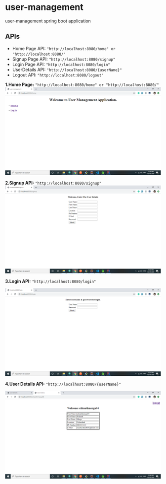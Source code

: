# user-management
user-management spring boot application

## APIs
- Home Page API:
``
"http://localhost:8080/home" or "http://localhost:8080/"
``
- Signup Page API:
``
"http://localhost:8080/signup"
``
- Login Page API:
``
 "http://localhost:8080/login"
``
- UserDetails API:
``
 "http://localhost:8080/{userName}"
``
- Logout API:
``
 "http://localhost:8080/logout"
``

**1.Home Page:**
``
"http://localhost:8080/home" or "http://localhost:8080/"
``
![](screen-shots/home.png)

**2.Signup API:**
``
"http://localhost:8080/signup"
``
![](screen-shots/signup.png)

**3.Login API:**
``
 "http://localhost:8080/login"
``

![](screen-shots/login.png)

**4.User Details API:**
``
 "http://localhost:8080/{userName}"
``

![](screen-shots/userDetails.png)
